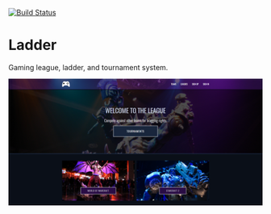 [![Build Status](https://travis-ci.org/BrandonClapp/ladder.svg?branch=master)](https://travis-ci.org/BrandonClapp/ladder)

# Ladder
Gaming league, ladder, and tournament system.

![Demo](/docs/gaming-league.png)